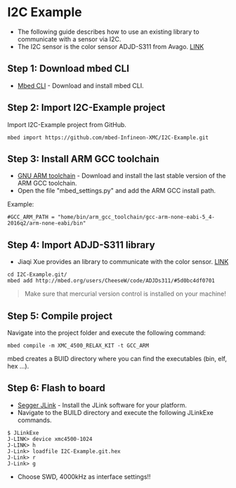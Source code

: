 # I2C Example

* The following guide describes how to use an existing library to communicate with a sensor via I2C.
* The I2C sensor is the color sensor ADJD-S311 from Avago. [LINK](https://www.sparkfun.com/products/retired/10701)

## Step 1: Download mbed CLI

* [Mbed CLI](https://docs.mbed.com/docs/mbed-os-handbook/en/latest/dev_tools/cli/#installing-mbed-cli) - Download and install mbed CLI.

## Step 2: Import I2C-Example project

Import I2C-Example project from GitHub.

```
mbed import https://github.com/mbed-Infineon-XMC/I2C-Example.git
```

## Step 3: Install ARM GCC toolchain

* [GNU ARM toolchain](https://launchpad.net/gcc-arm-embedded) - Download and install the last stable version of the ARM GCC toolchain.
* Open the file "mbed_settings.py" and add the ARM GCC install path.

Example:
```
#GCC_ARM_PATH = "home/bin/arm_gcc_toolchain/gcc-arm-none-eabi-5_4-2016q2/arm-none-eabi/bin"
```
## Step 4: Import ADJD-S311 library

* Jiaqi Xue provides an library to communicate with the color sensor. [LINK](https://os.mbed.com/users/Jiaqi/notebook/adjd-s311-i2c-color-sensor/)
```
cd I2C-Example.git/
mbed add http://mbed.org/users/CheeseW/code/ADJDs311/#5d0bc4df0701
```
> Make sure that mercurial version control is installed on your machine!

## Step 5: Compile project

Navigate into the project folder and execute the following command:
```
mbed compile -m XMC_4500_RELAX_KIT -t GCC_ARM
```
mbed creates a BUID directory where you can find the executables (bin, elf, hex ...).

## Step 6: Flash to board

* [Segger JLink](https://www.segger.com/downloads/jlink) - Install the JLink software for your platform.
* Navigate to the BUILD directory and execute the following JLinkExe commands.
```
$ JLinkExe
J-LINK> device xmc4500-1024
J-LINK> h
J-Link> loadfile I2C-Example.git.hex
J-Link> r
J-Link> g
```
* Choose SWD, 4000kHz as interface settings!!
